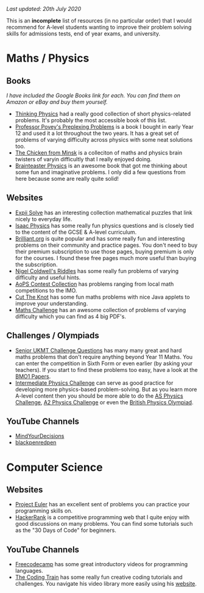 _Last updated: 20th July 2020_

This is an **incomplete** list of resources (in no particular order) that I would recommend for A-level students wanting to improve their problem solving skills for admissions tests, end of year exams, and university.

# Maths / Physics

## Books
_I have included the Google Books link for each. You can find them on Amazon or eBay and buy them yourself._

- [Thinking Physics](https://books.google.co.uk/books?id=Q9ZINwAACAAJ) had a really good collection of short physics-related problems. It's probably the most accessible book of this list.
- [Professor Povey's Preplexing Problems](https://books.google.co.uk/books?id=Jmh-zQEACAAJ) is a book I bought in early Year 12 and used it a lot throughout the two years. It has a great set of problems of varying difficulty across physics with some neat solutions too.
- [The Chicken from Minsk](https://books.google.co.uk/books?id=X99AAQAAIAAJ) is a colleciton of maths and physics brain twisters of varyin difficultly that I really enjoyed doing.
- [Brainteaster Physics](https://books.google.co.uk/books/about/Brainteaser_Physics.html?id=rLAI-0GVnD8C) is an awesome book that got me thinking about some fun and imaginative problems. I only did a few questions from here because some are really quite solid!


## Websites
- [Expii Solve](https://v1.expii.com/solve) has an interesting collection mathematical puzzles that link nicely to everyday life.
- [Isaac Physics](https://isaacphysics.org/) has some really fun physics questions and is closely tied to the content of the GCSE & A-level curriculum.
- [Brilliant.org](https://brilliant.org) is quite popular and has some really fun and interesting problems on their community and practice pages. You don't need to buy their premium subscription to use those pages, buying premium is only for the courses. I found these free pages much more useful than buying the subscription.
- [Nigel Coldwell's Riddles](http://puzzles.nigelcoldwell.co.uk/) has some really fun problems of varying difficulty and useful hints.
- [AoPS Contest Collection](https://artofproblemsolving.com/community/c13_contests) has problems ranging from local math competitions to the IMO.
- [Cut The Knot](https://www.cut-the-knot.org/) has some fun maths problems with nice Java applets to improve your understanding.
- [Maths Challenge](https://mathschallenge.net/archive) has an awesome collection of problems of varying difficulty which you can find as 4 big PDF's.

## Challenges / Olympiads
- [Senior UKMT Challenge Questions](https://colmanweb.co.uk/problemsolving/ukmt.html) has many many great and hard maths problems that don't require anything beyond Year 11 Maths. You can enter the competition in Sixth Form or even earlier (by asking your teachers). If you start to find these problems too easy, have a look at the [BMO1 Papers](https://bmos.ukmt.org.uk/home/bmo.shtml#bmo1).
- [Intermediate Physics Challenge](https://www.bpho.org.uk/past-papers/physics-challenge-gcse) can serve as good practice for developing more physics-based problem-solving. But as you learn more A-level content then you should be more able to do the [AS Physics Challenge](https://www.bpho.org.uk/past-papers/as-challenge), [A2 Physics Challenge](https://www.bpho.org.uk/past-papers/a2-challenge) or even the [British Physics Olympiad](https://www.bpho.org.uk/past-papers/round-1).

## YouTube Channels
- [MindYourDecisions](https://www.youtube.com/user/MindYourDecisions/videos)
- [blackpenredpen](https://www.youtube.com/c/blackpenredpen/videos)


# Computer Science

## Websites
- [Project Euler](https://projecteuler.net/) has an excellent sent of problems you can practice your programming skills on.
- [HackerRank](https://www.hackerrank.com/) is a competitive programming web that I quite enjoy with good discussions on many problems. You can find some tutorials such as the "30 Days of Code" for beginners.

## YouTube Channels
- [Freecodecamp](https://www.youtube.com/c/Freecodecamp/videos) has some great introductory videos for programming languages.
- [The Coding Train](https://www.youtube.com/thecodingtrain/) has some really fun creative coding tutorials and challenges. You navigate his video library more easily using his [website](https://thecodingtrain.com/).
